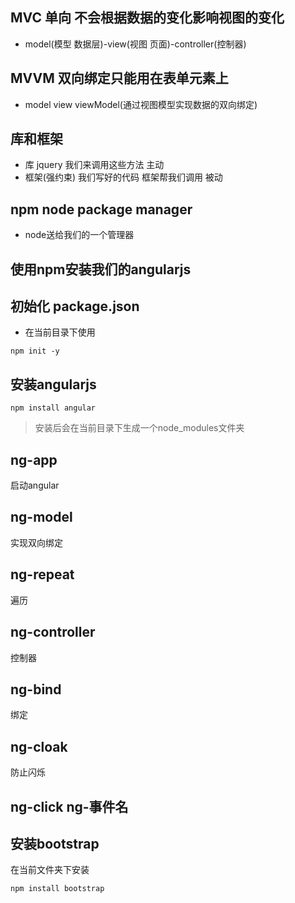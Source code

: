 ## MVC  单向 不会根据数据的变化影响视图的变化
- model(模型 数据层)-view(视图 页面)-controller(控制器)

## MVVM 双向绑定只能用在表单元素上
- model view viewModel(通过视图模型实现数据的双向绑定)

## 库和框架
- 库
jquery 我们来调用这些方法 主动
- 框架(强约束)
我们写好的代码 框架帮我们调用 被动

## npm node package manager
- node送给我们的一个管理器

## 使用npm安装我们的angularjs
## 初始化 package.json
- 在当前目录下使用
```
npm init -y
```
## 安装angularjs
```
npm install angular
```

> 安装后会在当前目录下生成一个node_modules文件夹

## ng-app
启动angular
## ng-model
实现双向绑定
## ng-repeat
遍历
## ng-controller
控制器
## ng-bind
绑定
## ng-cloak
防止闪烁
## ng-click ng-事件名

## 安装bootstrap
在当前文件夹下安装
```
npm install bootstrap
```
